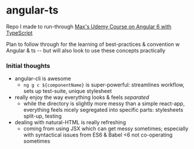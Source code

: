 # angular-ts
Repo I made to run-through [Max's Udemy Course on Angular 6 with TypeScript](google.com)

Plan to follow through for the learning of best-practices & convention w Angular & ts -- but will also look to use these concepts practically

### Initial thoughts
* angular-cli is awesome
    * `ng g c ${componentName}` is super-powerful: streamlines workflow, sets up test-suite, unique stylesheet
* really enjoy the way everything looks & feels *separated*
    * while the directory is slightly more messy than a simple react-app, everything feels nicely segregated into specific parts: stylesheets split-up, testing
* dealing with natural-HTML is really refreshing
    * coming from using JSX which can get messy sometimes; especially with syntactical issues from ES6 & Babel <6 not co-operating sometimes
